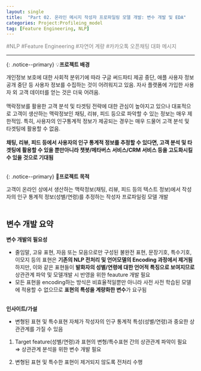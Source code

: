 ```yaml
---
layout: single
title:  "Part 02. 온라인 메시지 작성자 프로파일링 모델 개발: 변수 개발 및 EDA"
categories: Project:Profileing_model
tag: [Feature Engineering, NLP]
---
```

<span style="color: #808080">#NLP #Feature Engineering #자연어 계량 #카카오톡 오픈채팅 대화 메시지</span>
<hr>

{: .notice--primary} 
💡**프로젝트 배경**<br>

개인정보 보호에 대한 사회적 분위기에 따라 구글 써드파티 제공 중단, 애플 사용자 정보 공개 중단 등 사용자 정보를 수집하는 것이 어려워지고 있음. 자사 플랫폼에 가입한 사용자 외 고객 데이터를 얻는 것은 더욱 어려움.<br><br> 
맥락정보를 활용한 고객 분석 및 타겟팅 전략에 대한 관심이 높아지고 있으나 대표적으로 고객이 생산하는 맥락정보인 채팅, 리뷰, 피드 등으로 파악할 수 있는 정보는 매우 제한적임. 특히, 사용자의 인구통계적 정보가 제공되는 경우는 매우 드물어 고객 분석 및 타겟팅에 활용할 수 없음.<br><br> 
**채팅, 리뷰, 피드 등에서 사용자의 인구 통계적 정보를 추정할 수 있다면, 고객 분석 및 타겟팅에 활용할 수 있을 뿐만아니라 챗봇/메타버스 서비스/CRM 서비스 등을 고도화시킬 수 있을 것으로 기대됨**<br><br>

{: .notice--primary} 
🎯**프로젝트 목적**<br>

고객이 온라인 상에서 생산하는 맥락정보(채팅, 리뷰, 피드 등의 텍스트 정보)에서 작성자의 인구 통계적 정보(성별/연령)를 추정하는 작성자 프로파일링 모델 개발<br><br>


## 변수 개발 요약<br>
**변수 개발의 필요성**
- 줄임말, 고유 표현, 자음 또는 모음으로만 구성된 불완전 표현, 문장기호, 특수기호, 이모지 등의 표현은 **기존의 NLP 전처리 및 언어모델의 Encoding 과정에서 제거됨**<br> 하지만, 이와 같은 표현들이 **발화자의 성별/연령에 대한 언어적 특징으로 보여지므로** 상관관계 파악 및 모델개발 시 반영을 위한 feauture 개발 필요
- 모든 표현을 encoding하는 방식은 비효율적일뿐만 아니라 사전 사전 학습된 모델에 적용할 수 없으므로 **표현의 특성을 계량화한 변수**가 요구됨
<br><br>

**인사이트/가설**
- 변형된 표현 및 특수표현 자체가 작성자의 인구 통계적 특성(성별/연령)과 중요한 상관관계를 가질 수 있음
1. Target feature(성별/연령)과 표현의 변형/특수표현 간의 상관관계 파악이 필요<br>
⇒ 상관관계 분석을 위한 변수 개발 필요

2. 변형된 표현 및 특수한 표현이 제거되지 않도록 전처리 수행
<br><br>
